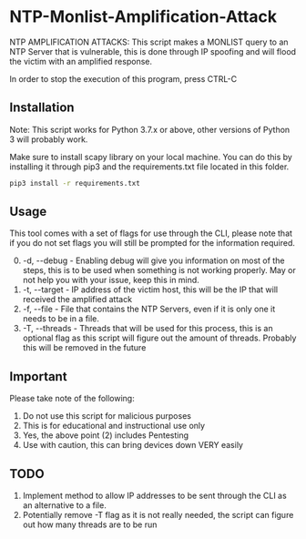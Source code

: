 NTP-Monlist-Amplification-Attack
================================
NTP AMPLIFICATION ATTACKS:
This script makes a MONLIST query to an NTP Server that is
vulnerable, this is done through IP spoofing and will flood
the victim with an amplified response.

In order to stop the execution of this program, press CTRL-C

## Installation
Note: This script works for Python 3.7.x or above, other versions
of Python 3 will probably work.

Make sure to install scapy library on your local machine. You
can do this by installing it through pip3 and the requirements.txt
file located in this folder.

```bash
pip3 install -r requirements.txt
```

## Usage
This tool comes with a set of flags for use through the CLI,
please note that if you do not set flags you will still be
prompted for the information required.

0. -d, --debug - Enabling debug will give you information on most
of the steps, this is to be used when something is not working
properly. May or not help you with your issue, keep this in mind.
1. -t, --target - IP address of the victim host, this will be the
IP that will received the amplified attack
2. -f, --file - File that contains the NTP Servers, even if it
is only one it needs to be in a file.
3. -T, --threads - Threads that will be used for this process, this
is an optional flag as this script will figure out the amount of
threads. Probably this will be removed in the future

## Important
Please take note of the following:
1) Do not use this script for malicious purposes
2) This is for educational and instructional use only
3) Yes, the above point (2) includes Pentesting
4) Use with caution, this can bring devices down VERY easily

## TODO
1. Implement method to allow IP addresses to be sent through
the CLI as an alternative to a file.
2. Potentially remove -T flag as it is not really needed,
the script can figure out how many threads are to be run